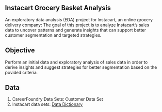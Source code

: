 ## Instacart Grocery Basket Analysis
An exploratory data analysis (EDA) project for Instacart, an online grocery delivery company: The goal of this project is to analyze Instacart’s sales data to uncover patterns and generate insights that can support better customer segmentation and targeted strategies.

## Objective
Perform an initial data and exploratory analysis of sales data in order to derive insights and suggest strategies for better segmentation based on the povided criteria.

## Data
1. CareerFoundry Data Sets: Customer Data Set
2. Instacart data sets: [Data Dictionary]([url](https://gist.github.com/jeremystan/c3b39d947d9b88b3ccff3147dbcf6c6b))
